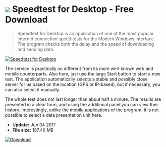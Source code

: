 # ![](https://cdn.softexe.net/static/icon/8/speedtest-for-desktop-10999.png) Speedtest for Desktop  - Free Download

> Speedtest for Desktop is an application of one of the most popular Internet connection speed tests for the Modern Windows interface. The program checks both the delay and the speed of downloading and sending data.

[![Speedtest for Desktop](https:https://tse3.mm.bing.net/th?id=OIP.M0IXl1gt4654BfbR37wHGwHaE8&pid=Api)](https://softexe.net/win/system/diagnostics-tests/speedtest-for-desktop:pRaaa.html)

The service is practically no different from its more well-known web and mobile counterparts. Also here, just use the large Start button to start a new test. The application automatically selects a stable and possibly close server for us based on the location (GPS or IP-based), but if necessary, you can also select it manually. 
 
 The whole test does not last longer than about half a minute. The results are presented in a clear form, and using the additional panel you can view their history. Interestingly, unlike the mobile applications of the program, it is not possible to select a data presentation unit here.


- **Update:** Jun 04 2017
- **File size:** 187.40 MB

[![Download](https://cdn.softexe.net/static/img/download.png)](https://softexe.net/win/system/diagnostics-tests/speedtest-for-desktop:pRaaa.html)


